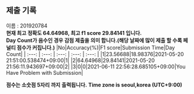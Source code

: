 


  
## 제출 기록  
이름 : 201920784  
**현재 최고 정확도 64.64968, 최고 f1 score 29.84141 입니다.**  
**Day Count가 음수인 경우 감점 제출을 의미 합니다.(해당 날짜에 많이 제출 할 수록 페널티 점수가 커집니다.)**
|No|Accuracy(%)|F1 score|Submission Time|Day Count|
| :---: | :---: | :---: | :---: | :---: |
|1|23.56688|18.98376|2021-05-20 21:51:00.538474+09:00|1|
|2|64.64968|29.84141|2021-05-20 21:56:11.943697+09:00|2|
|3|0|0|2021-06-11 22:56:28.685105+09:00|You Have Problem with Submission|


**점수는 소숫점 5자리 까지 출력됩니다.**
**Time zone is seoul,korea (UTC+9:00)**
